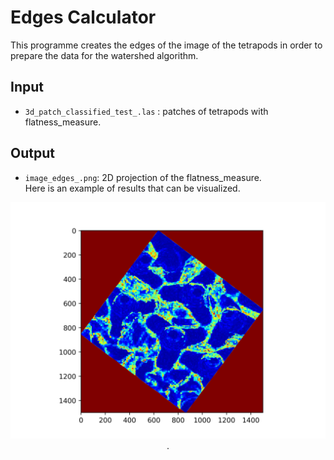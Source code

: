 # Edges Calculator

This programme creates the edges of the image of the tetrapods in order to prepare the data for the watershed algorithm. 

## Input 

- `3d_patch_classified_test_.las` : patches of tetrapods with flatness_measure.  

## Output 

- `image_edges_.png`: 2D projection of the flatness_measure.  
Here is an example of results that can be visualized. 

<p align="center">
    <img src="image_edges_1.png" alt="screenshot">. 
</p> 
